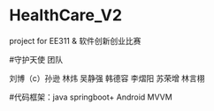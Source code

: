 # HealthCare_V2
project for EE311 & 软件创新创业比赛

#守护天使 团队

刘博（c）孙逊 林炜 吴静强 韩德容 李熠阳 苏荣增 林言栩

#代码框架：java springboot+ Android MVVM

